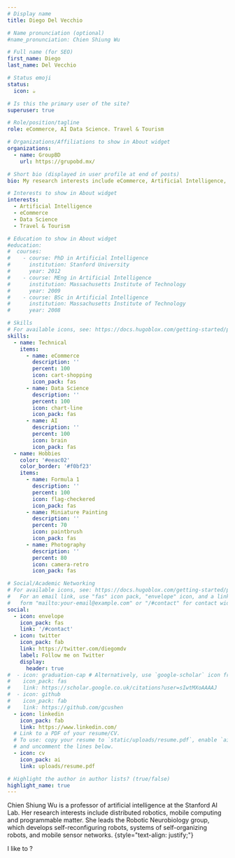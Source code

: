 ```yaml
---
# Display name
title: Diego Del Vecchio

# Name pronunciation (optional)
#name_pronunciation: Chien Shiung Wu

# Full name (for SEO)
first_name: Diego
last_name: Del Vecchio

# Status emoji
status:
  icon: ☕️

# Is this the primary user of the site?
superuser: true

# Role/position/tagline
role: eCommerce, AI Data Science. Travel & Tourism

# Organizations/Affiliations to show in About widget
organizations:
  - name: GroupBD
    url: https://grupobd.mx/

# Short bio (displayed in user profile at end of posts)
bio: My research interests include eCommerce, Artificial Intelligence, Sales, Marketing and Data Analysis for the Travel & Tourism industry.

# Interests to show in About widget
interests:
  - Artificial Intelligence
  - eCommerce
  - Data Science
  - Travel & Tourism

# Education to show in About widget
#education:
#  courses:
#    - course: PhD in Artificial Intelligence
#      institution: Stanford University
#      year: 2012
#    - course: MEng in Artificial Intelligence
#      institution: Massachusetts Institute of Technology
#      year: 2009
#    - course: BSc in Artificial Intelligence
#      institution: Massachusetts Institute of Technology
#      year: 2008

# Skills
# For available icons, see: https://docs.hugoblox.com/getting-started/page-builder/#icons
skills:
  - name: Technical
    items:
      - name: eCommerce
        description: ''
        percent: 100
        icon: cart-shopping
        icon_pack: fas
      - name: Data Science
        description: ''
        percent: 100
        icon: chart-line
        icon_pack: fas
      - name: AI
        description: ''
        percent: 100
        icon: brain
        icon_pack: fas
  - name: Hobbies
    color: '#eeac02'
    color_border: '#f0bf23'
    items:
      - name: Formula 1
        description: ''
        percent: 100
        icon: flag-checkered
        icon_pack: fas
      - name: Miniature Painting
        description: ''
        percent: 70
        icon: paintbrush
        icon_pack: fas
      - name: Photography
        description: ''
        percent: 80
        icon: camera-retro
        icon_pack: fas

# Social/Academic Networking
# For available icons, see: https://docs.hugoblox.com/getting-started/page-builder/#icons
#   For an email link, use "fas" icon pack, "envelope" icon, and a link in the
#   form "mailto:your-email@example.com" or "/#contact" for contact widget.
social:
  - icon: envelope
    icon_pack: fas
    link: '/#contact'
  - icon: twitter
    icon_pack: fab
    link: https://twitter.com/diegomdv
    label: Follow me on Twitter
    display:
      header: true
#  - icon: graduation-cap # Alternatively, use `google-scholar` icon from `ai` icon pack
#    icon_pack: fas
#    link: https://scholar.google.co.uk/citations?user=sIwtMXoAAAAJ
#  - icon: github
#    icon_pack: fab
#    link: https://github.com/gcushen
  - icon: linkedin
    icon_pack: fab
    link: https://www.linkedin.com/
  # Link to a PDF of your resume/CV.
  # To use: copy your resume to `static/uploads/resume.pdf`, enable `ai` icons in `params.yaml`,
  # and uncomment the lines below.
  - icon: cv
    icon_pack: ai
    link: uploads/resume.pdf

# Highlight the author in author lists? (true/false)
highlight_name: true
---
```


Chien Shiung Wu is a professor of artificial intelligence at the Stanford AI Lab. Her research interests include distributed robotics, mobile computing and programmable matter. She leads the Robotic Neurobiology group, which develops self-reconfiguring robots, systems of self-organizing robots, and mobile sensor networks.
{style="text-align: justify;"}

<div>I like to <b><span class='txt-rotate' data-period=2000 data-rotate='[ "sell more with less effort", "control your distribution", "really stand out from your competitors", "use AI effectively", "make a difference" ]' style="background:yellow;"></span></b>?</div>
